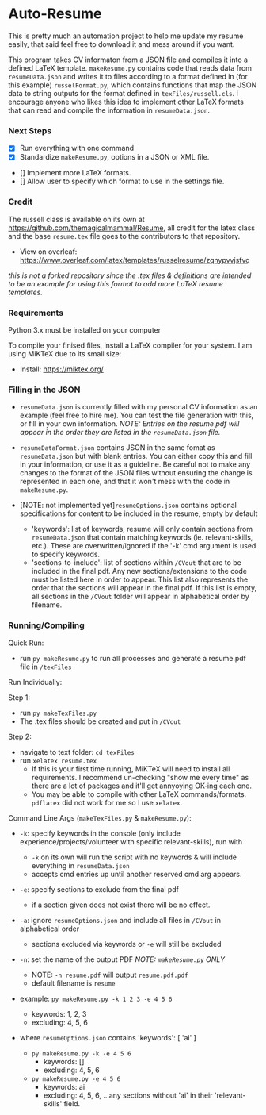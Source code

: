# Auto-Resume

This is pretty much an automation project to help me update my resume easily, that said feel free to download it and mess around if you want. 

This program takes CV informaton from a JSON file and compiles it into a defined LaTeX template.
`makeResume.py` contains code that reads data from `resumeData.json` and writes it to files according to a format defined in (for this example) `russelFormat.py`, which contains functions that map the JSON data to string outputs for the format defined in `texFiles/russell.cls`.
I encourage anyone who likes this idea to implement other LaTeX formats that can read and compile the information in `resumeData.json`.

### Next Steps
- [X] Run everything with one command
- [X] Standardize `makeResume.py`, options in a JSON or XML file.
- [] Implement more LaTeX formats.
- [] Allow user to specify which format to use in the settings file.

### Credit
The russell class is available on its own at https://github.com/themagicalmammal/Resume, all credit for the latex class and the base `resume.tex` file goes to the contributors to that repository.
- View on overleaf: https://www.overleaf.com/latex/templates/russelresume/zqnypvvjsfvq

*this is not a forked repository since the .tex files & definitions are intended to be an example for using this format to add more LaTeX resume templates.*

### Requirements

Python 3.x must be installed on your computer

To compile your finised files, install a LaTeX compiler for your system. I am using MiKTeX due to its small size:
- Install: https://miktex.org/

### Filling in the JSON

- `resumeData.json` is currently filled with my personal CV information as an example (feel free to hire me). You can test the file generation with this, or fill in your own information. *NOTE: Entries on the resume pdf will appear in the order they are listed in the `resumeData.json` file.*

- `resumeDataFormat.json` contains JSON in the same fomat as `resumeData.json` but with blank entries. You can either copy this and fill in your information, or use it as a guideline. Be careful not to make any changes to the format of the JSON files without ensuring the change is represented in each one, and that it won't mess with the code in `makeResume.py`.

- [NOTE: not implemented yet]`resumeOptions.json` contains optional specifications for content to be included in the resume, empty by default
    - 'keywords': list of keywords, resume will only contain sections from `resumeData.json` that contain matching keywords (ie. relevant-skills, etc.). These are overwritten/ignored if the '-k' cmd argument is used to specify keywords.
    - 'sections-to-include': list of sections within `/CVout` that are to be included in the final pdf. Any new sections/extensions to the code must be listed here in order to appear. This list also represents the order that the sections will appear in the final pdf. If this list is empty, all sections in the `/CVout` folder will appear in alphabetical order by filename.

### Running/Compiling

Quick Run:
- run `py makeResume.py` to run all processes and generate a resume.pdf file in `/texFiles`


Run Individually:

Step 1:
- run `py makeTexFiles.py`
- The .tex files should be created and put in `/CVout`

Step 2:
- navigate to text folder: `cd texFiles`
- run `xelatex resume.tex`
    - If this is your first time running, MiKTeX will need to install all requirements. I recommend un-checking "show me every time" as there are a lot of packages and it'll get annyoying OK-ing each one.
    - You may be able to compile with other LaTeX commands/formats. `pdflatex` did not work for me so I use `xelatex`.


Command Line Args (`makeTexFiles.py` & `makeResume.py`):

- `-k`: specify keywords in the console (only include experience/projects/volunteer with specific relevant-skills), run with 
    - `-k` on its own will run the script with no keywords & will include everything in `resumeData.json`
    - accepts cmd entries up until another reserved cmd arg appears.
- `-e`: specify sections to exclude from the final pdf
    - if a section given does not exist there will be no effect.
- `-a`: ignore `resumeOptions.json` and include all files in `/CVout` in alphabetical order
    - sections excluded via keywords or `-e` will still be excluded
- `-n`: set the name of the output PDF *NOTE: `makeResume.py` ONLY*
    - NOTE: `-n resume.pdf` will output `resume.pdf.pdf`
    - default filename is `resume`

- example: `py makeResume.py -k 1 2 3 -e 4 5 6`
    - keywords: 1, 2, 3
    - excluding: 4, 5, 6
- where `resumeOptions.json` contains 'keywords': [ 'ai' ]
    - `py makeResume.py -k -e 4 5 6`
        - keywords: []
        - excluding: 4, 5, 6
    - `py makeResume.py -e 4 5 6`
        - keywords: ai
        - excluding: 4, 5, 6, ...any sections without 'ai' in their 'relevant-skills' field.
    
    